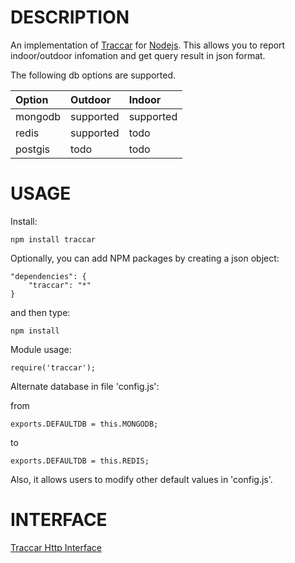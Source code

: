 DESCRIPTION
============

An implementation of [Traccar](https://www.traccar.org) for [Nodejs](http://nodejs.org/). This allows you to report indoor/outdoor infomation and get query result in json format.

The following db options are supported.

 Option                                       | Outdoor               | Indoor
:---------------------------------------------|:----------------------|:----------------------
mongodb                                       | supported             | supported 
redis                                         | supported             | todo
postgis                                       | todo                  | todo

USAGE
============

Install:

```
npm install traccar
```

Optionally, you can add NPM packages by creating a json object:

```
"dependencies": {
    "traccar": "*"
}
```

and then type:

```
npm install
```

Module usage:

```
require('traccar');
```

Alternate database in file 'config.js':

from

```
exports.DEFAULTDB = this.MONGODB;
```
to

```
exports.DEFAULTDB = this.REDIS;
```

Also, it allows users to modify other default values in 'config.js'.

INTERFACE
============

[Traccar Http Interface](https://github.com/goshx/node-traccar/wiki/Interface)
